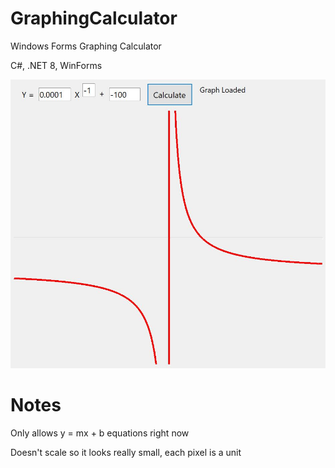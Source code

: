 # GraphingCalculator
Windows Forms Graphing Calculator

C#, .NET 8, WinForms

![graphingCalculatorPreview.JPG](https://raw.githubusercontent.com/DozyDanny/GraphingCalculator/refs/heads/main/graphincCalculatorPreview.JPG)

# Notes

Only allows y = mx + b equations right now

Doesn't scale so it looks really small, each pixel is a unit
